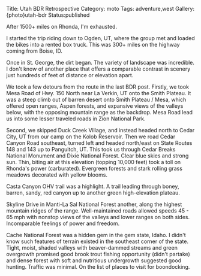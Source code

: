 Title: Utah BDR Retrospective
Category: moto
Tags: adventure,west
Gallery: {photo}utah-bdr
Status:published

After 1500+ miles on Rhonda, I'm exhausted. 

I started the trip riding down to Ogden, UT, where the group met and loaded the bikes into a rented box truck. This was 300+ miles on the highway coming from Boise, ID.

Once in St. George, the dirt began. The variety of landscape was incredible. I don't know of another place that offers a comparable contrast in scenery just hundreds of feet of distance or elevation apart.

We took a few detours from the route in the last BDR post. Firstly, we took Mesa Road of Hwy. 150 North near La Verkin, UT onto the Smith Plateau. It was a steep climb out of barren desert onto Smith Plateau / Mesa, which offered open ranges, Aspen forests, and expansive views of the valleys below, with the opposing mountain range as the backdrop. Mesa Road lead us into some lesser traveled roads in Zion National Park.

Second, we skipped Duck Creek Village, and instead headed north to Cedar City, UT from our camp on the Kolob Reservoir. Then we road Cedar Canyon Road southeast, turned left and headed north/east on State Routes 148 and 143 up to Panguitch, UT. This took us through Cedar Breaks National Monument and Dixie National Forest. Clear blue skies and strong sun. Thin, biting air at this elevation (topping 10,000 feet) took a toll on Rhonda's power (carburated). Evergreen forests and stark rolling grass meadows decorated with yellow blooms. 

Casta Canyon OHV trail was a highlight. A trail leading through boney, barren, sandy, red canyon up to another green high-elevation plateau. 

Skyline Drive in Manti-La Sal National Forest another, along the highest mountain ridges of the range. Well-maintained roads allowed speeds 45 - 65 mph with nonstop views of the valleys and lower ranges on both sides. Incomparable feelings of power and freedom. 

Cache National Forest was a hidden gem in the gem state, Idaho. I didn't know such features of terrain existed in the southeast corner of the state. Tight, moist, shaded valleys with beaver-dammed streams and green overgrowth promised good brook trout fishing opportunity (didn't partake) and dense forest with soft and nutritious undergrowth suggested good hunting. Traffic was minimal. On the list of places to visit for boondocking.

